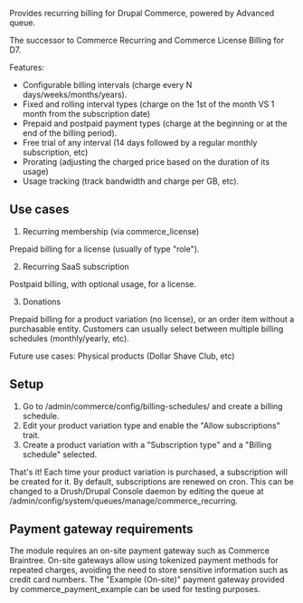 Provides recurring billing for Drupal Commerce, powered by Advanced queue.

The successor to Commerce Recurring and Commerce License Billing for D7.

Features:
- Configurable billing intervals (charge every N days/weeks/months/years).
- Fixed and rolling interval types (charge on the 1st of the month VS 1 month from the subscription date)
- Prepaid and postpaid payment types (charge at the beginning or at the end of the billing period).
- Free trial of any interval (14 days followed by a regular monthly subscription, etc)
- Prorating (adjusting the charged price based on the duration of its usage)
- Usage tracking (track bandwidth and charge per GB, etc).

## Use cases

1) Recurring membership (via commerce_license)

Prepaid billing for a license (usually of type "role").

2) Recurring SaaS subscription

Postpaid billing, with optional usage, for a license.

3) Donations

Prepaid billing for a product variation (no license), or an order item without a purchasable entity.
Customers can usually select between multiple billing schedules (monthly/yearly, etc).

Future use cases: Physical products (Dollar Shave Club, etc)

## Setup

1) Go to /admin/commerce/config/billing-schedules/ and create a billing schedule.
2) Edit your product variation type and enable the "Allow subscriptions" trait.
3) Create a product variation with a "Subscription type" and a "Billing schedule" selected.

That's it! Each time your product variation is purchased, a subscription will be created for it.
By default, subscriptions are renewed on cron. This can be changed to a Drush/Drupal Console
daemon by editing the queue at /admin/config/system/queues/manage/commerce_recurring.

## Payment gateway requirements

The module requires an on-site payment gateway such as Commerce Braintree.
On-site gateways allow using tokenized payment methods for repeated charges, avoiding the need to store sensitive information such as credit card numbers.
The "Example (On-site)" payment gateway provided by commerce_payment_example can be used for testing purposes.
